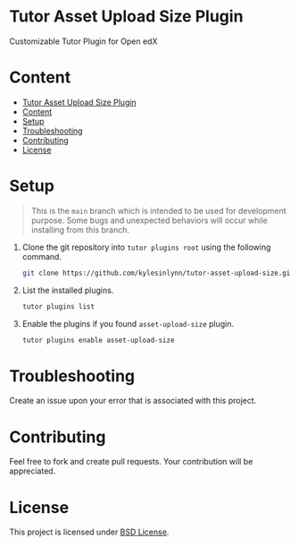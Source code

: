 # Tutor Asset Upload Size Plugin
Customizable Tutor Plugin for Open edX

# Content
- [Tutor Asset Upload Size Plugin](#tutor-asset-upload-size-plugin)
- [Content](#content)
- [Setup](#setup)
- [Troubleshooting](#troubleshooting)
- [Contributing](#contributing)
- [License](#license)

# Setup
> This is the `main` branch which is intended to be used for development purpose. Some bugs and unexpected behaviors will occur while installing from this branch.

1. Clone the git repository into `tutor plugins root` using the following command.
   ```bash
   git clone https://github.com/kylesinlynn/tutor-asset-upload-size.git && mv "$(pwd)/tutor-asset-upload-size/asset-upload-size.py" "$(tutor plugins printroot)"
   ```

2. List the installed plugins.
   ```bash
   tutor plugins list
   ```

3. Enable the plugins if you found `asset-upload-size` plugin.
   ```bash
   tutor plugins enable asset-upload-size
   ```

# Troubleshooting
Create an issue upon your error that is associated with this project.

# Contributing
Feel free to fork and create pull requests. Your contribution will be appreciated.

# License
This project is licensed under [BSD License](LICENSE).